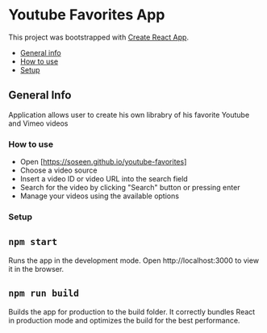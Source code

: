 # Youtube Favorites App

This project was bootstrapped with [Create React App](https://github.com/facebook/create-react-app).

* [General info](#general-info)
* [How to use](#how-to-use)
* [Setup](#setup)


## General Info

Application allows user to create his own librabry of his favorite Youtube and Vimeo videos

### How to use

- Open [https://soseen.github.io/youtube-favorites]
- Choose a video source
- Insert a video ID or video URL into the search field
- Search for the video by clicking "Search" button or pressing enter
- Manage your videos using the available options

### Setup

## `npm start`

Runs the app in the development mode.
Open http://localhost:3000 to view it in the browser.

## `npm run build`

Builds the app for production to the build folder.
It correctly bundles React in production mode and optimizes the build for the best performance.
